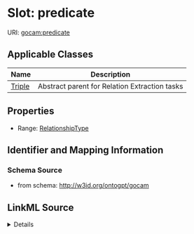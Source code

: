 # Slot: predicate

URI: [gocam:predicate](http://w3id.org/ontogpt/gocam/predicate)



<!-- no inheritance hierarchy -->




## Applicable Classes

| Name | Description |
| --- | --- |
[Triple](Triple.md) | Abstract parent for Relation Extraction tasks






## Properties

* Range: [RelationshipType](RelationshipType.md)







## Identifier and Mapping Information







### Schema Source


* from schema: http://w3id.org/ontogpt/gocam




## LinkML Source

<details>
```yaml
name: predicate
from_schema: http://w3id.org/ontogpt/gocam
rank: 1000
alias: predicate
owner: Triple
domain_of:
- Triple
range: RelationshipType

```
</details>